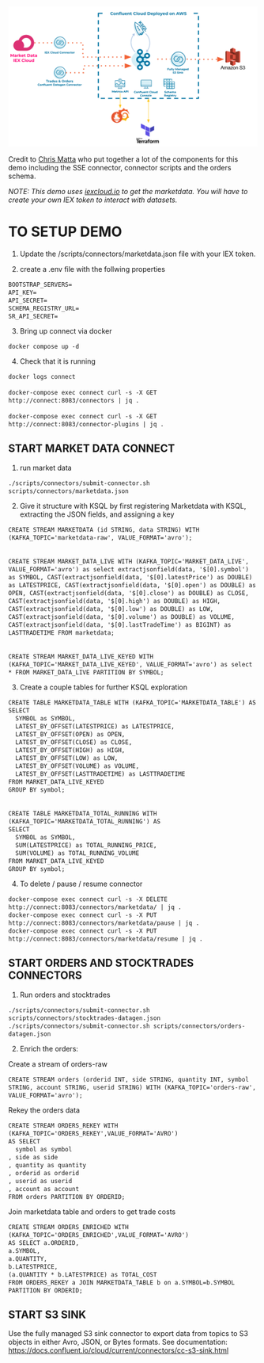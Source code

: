 ![alt text](https://github.com/pbakanas/marketdata-cloud-demo/blob/master/demo_topology.png)

Credit to [Chris Matta](https://github.com/cjmatta) who put together a lot of the components for this demo including the SSE connector, connector scripts and the orders schema.  

_NOTE:  This demo uses [iexcloud.io](https://iexcloud.io/) to get the marketdata.  You will have to create your own IEX token to interact with datasets._

# TO SETUP DEMO

1. Update the /scripts/connectors/marketdata.json file with your IEX token.

2. create a .env file with the follwing properties
```
BOOTSTRAP_SERVERS=
API_KEY=
API_SECRET=
SCHEMA_REGISTRY_URL=
SR_API_SECRET=
```

3. Bring up connect via docker
```
docker compose up -d
```

4. Check that it is running
```
docker logs connect 

docker-compose exec connect curl -s -X GET http://connect:8083/connectors | jq .

docker-compose exec connect curl -s -X GET http://connect:8083/connector-plugins | jq .
```

## START MARKET DATA CONNECT

1. run market data
```
./scripts/connectors/submit-connector.sh scripts/connectors/marketdata.json
```

2. Give it structure with KSQL by first registering Marketdata with KSQL, extracting the JSON fields, and assigning a key
```
CREATE STREAM MARKETDATA (id STRING, data STRING) WITH (KAFKA_TOPIC='marketdata-raw', VALUE_FORMAT='avro');      


CREATE STREAM MARKET_DATA_LIVE WITH (KAFKA_TOPIC='MARKET_DATA_LIVE', VALUE_FORMAT='avro') as select extractjsonfield(data, '$[0].symbol') as SYMBOL, CAST(extractjsonfield(data, '$[0].latestPrice') as DOUBLE) as LATESTPRICE, CAST(extractjsonfield(data, '$[0].open') as DOUBLE) as OPEN, CAST(extractjsonfield(data, '$[0].close') as DOUBLE) as CLOSE, CAST(extractjsonfield(data, '$[0].high') as DOUBLE) as HIGH, CAST(extractjsonfield(data, '$[0].low') as DOUBLE) as LOW, CAST(extractjsonfield(data, '$[0].volume') as DOUBLE) as VOLUME, CAST(extractjsonfield(data, '$[0].lastTradeTime') as BIGINT) as LASTTRADETIME FROM marketdata;


CREATE STREAM MARKET_DATA_LIVE_KEYED WITH (KAFKA_TOPIC='MARKET_DATA_LIVE_KEYED', VALUE_FORMAT='avro') as select * FROM MARKET_DATA_LIVE PARTITION BY SYMBOL;
```

3. Create a couple tables for further KSQL exploration
```
CREATE TABLE MARKETDATA_TABLE WITH (KAFKA_TOPIC='MARKETDATA_TABLE') AS 
SELECT
  SYMBOL as SYMBOL,
  LATEST_BY_OFFSET(LATESTPRICE) as LATESTPRICE,
  LATEST_BY_OFFSET(OPEN) as OPEN,
  LATEST_BY_OFFSET(CLOSE) as CLOSE,
  LATEST_BY_OFFSET(HIGH) as HIGH,
  LATEST_BY_OFFSET(LOW) as LOW,
  LATEST_BY_OFFSET(VOLUME) as VOLUME,
  LATEST_BY_OFFSET(LASTTRADETIME) as LASTTRADETIME
FROM MARKET_DATA_LIVE_KEYED
GROUP BY symbol;


CREATE TABLE MARKETDATA_TOTAL_RUNNING WITH (KAFKA_TOPIC='MARKETDATA_TOTAL_RUNNING') AS 
SELECT
  SYMBOL as SYMBOL,
  SUM(LATESTPRICE) as TOTAL_RUNNING_PRICE,
  SUM(VOLUME) as TOTAL_RUNNING_VOLUME
FROM MARKET_DATA_LIVE_KEYED
GROUP BY symbol;

```

4. To delete / pause / resume connector
```
docker-compose exec connect curl -s -X DELETE http://connect:8083/connectors/marketdata/ | jq .
docker-compose exec connect curl -s -X PUT http://connect:8083/connectors/marketdata/pause | jq .
docker-compose exec connect curl -s -X PUT http://connect:8083/connectors/marketdata/resume | jq .
```


## START ORDERS AND STOCKTRADES CONNECTORS

1. Run orders and stocktrades
```
./scripts/connectors/submit-connector.sh scripts/connectors/stocktrades-datagen.json
./scripts/connectors/submit-connector.sh scripts/connectors/orders-datagen.json
```

2. Enrich the orders:

Create a stream of orders-raw
```
CREATE STREAM orders (orderid INT, side STRING, quantity INT, symbol STRING, account STRING, userid STRING) WITH (KAFKA_TOPIC='orders-raw', VALUE_FORMAT='avro');
```
Rekey the orders data
```
CREATE STREAM ORDERS_REKEY WITH (KAFKA_TOPIC='ORDERS_REKEY',VALUE_FORMAT='AVRO')
AS SELECT
  symbol as symbol
, side as side
, quantity as quantity
, orderid as orderid
, userid as userid
, account as account
FROM orders PARTITION BY ORDERID;
```
Join marketdata table and orders to get trade costs
```
CREATE STREAM ORDERS_ENRICHED WITH (KAFKA_TOPIC='ORDERS_ENRICHED',VALUE_FORMAT='AVRO')
AS SELECT a.ORDERID,
a.SYMBOL,
a.QUANTITY,
b.LATESTPRICE,
(a.QUANTITY * b.LATESTPRICE) as TOTAL_COST
FROM ORDERS_REKEY a JOIN MARKETDATA_TABLE b on a.SYMBOL=b.SYMBOL PARTITION BY ORDERID; 
```

## START S3 SINK

Use the fully managed S3 sink connector to export data from topics to S3 objects in either Avro, JSON, or Bytes formats.
See documentation: https://docs.confluent.io/cloud/current/connectors/cc-s3-sink.html
